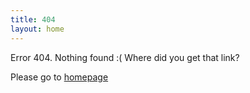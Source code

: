 ```yaml
---
title: 404
layout: home
---
```


Error 404. Nothing found :( Where did you get that link?

Please go to [homepage](/)
